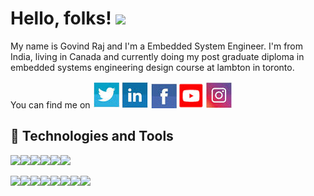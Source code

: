# Hello, folks! <img src="https://raw.githubusercontent.com/MartinHeinz/MartinHeinz/master/wave.gif" width="30px">

My name is Govind Raj and I'm a Embedded System Engineer. I'm from India, living in Canada and currently doing my post graduate diploma in embedded systems engineering design course at lambton in toronto.


 

You can find me on  [![Twitter][1.2]][1] [![LinkedIn][2.2]][2]  [![Facebook][3.2]][3] [![Youtube][5.2]][5] [![Instagram][4.2]][4] 

## 🔧 Technologies and Tools

![](https://img.shields.io/badge/OS-Linux-informational?style=flat&logo=linux&logoColor=white&color=2bbc8a)![](https://img.shields.io/badge/Editor-Eclipseide-informational?style=flat&logo=eclipse&logoColor=white&color=2bbc8a)![](https://img.shields.io/badge/Editor-Arduinoide-informational?style=flat&logo=arduinoide&logoColor=white&color=2bbc8a)![](https://img.shields.io/badge/Editor-MPLAB-informational?style=flat&logo=MPLAB&logoColor=white&color=2bbc8a)![](https://img.shields.io/badge/Code-EmbeddedC-informational?style=flat&logo=EmbeddedC&logoColor=white&color=2bbc8a)![](https://img.shields.io/badge/Code-Python-informational?style=flat&logo=python&logoColor=white&color=2bbc8a)

![](https://img.shields.io/badge/Code-C++-informational?style=flat&logo=C++&logoColor=white&color=2bbc8a)![](https://img.shields.io/badge/Code-Make-informational?style=flat&logo=Make&logoColor=white&color=2bbc8a)![](https://img.shields.io/badge/MCU-ARM-informational?style=flat&logo=beaglebone&logoColor=white&color=2bbc8a)![](https://img.shields.io/badge/MCU-ATmega328P-informational?style=flat&logo=Arduino&logoColor=white&color=2bbc8a)![](https://img.shields.io/badge/MCU-PIC-informational?style=flat&logo=PIC&logoColor=white&color=2bbc8a)![](https://img.shields.io/badge/Tools-Proteus-informational?style=flat&logo=proteus&logoColor=white&color=2bbc8a)![](https://img.shields.io/badge/Tools-EasyEda-informational?style=flat&logo=easyeda&logoColor=white&color=2bbc8a)![](https://img.shields.io/badge/Tools-PICKit-informational?style=flat&logo=proteus&logoColor=white&color=2bbc8a)


<!-- Actual text -->



<!-- Icons -->

[1.2]: https://github.com/gov466/gov466/blob/master/Images/twitter.jpg (twitter  )
[2.2]: https://github.com/gov466/gov466/blob/master/Images/linkedin.jpg (LinkedIn  )
[3.2]: https://github.com/gov466/gov466/blob/master/Images/facebook.jpg (Facebook  )
[4.2]: https://github.com/gov466/gov466/blob/master/Images/instagram.jpg (instagram  )
[5.2]: https://github.com/gov466/gov466/blob/master/Images/youtube.jpg (youtube  )

<!-- Links to your social media accounts -->

[1]: https://twitter.com/Govindraj3
[2]: https://www.linkedin.com/in/govind-raj-4b80b9135/
[3]: https://www.facebook.com/govind.mndy
[4]: https://www.instagram.com/govindraj7809/
[5]: https://www.youtube.com/feed/my_videos

<!--
**gov466/gov466** is a ✨ _special_ ✨ repository because its `README.md` (this file) appears on your GitHub profile.

Here are some ideas to get you started:

- 🔭 I’m currently working on ...
- 🌱 I’m currently learning ...
- 👯 I’m looking to collaborate on ...
- 🤔 I’m looking for help with ...
- 💬 Ask me about ...
- 📫 How to reach me: ...
- 😄 Pronouns: ...
- ⚡ Fun fact: ...
-->

